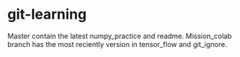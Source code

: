 # git-learning

Master contain the latest numpy_practice and readme. 
Mission_colab branch has the most reciently version in tensor_flow and git_ignore. 
